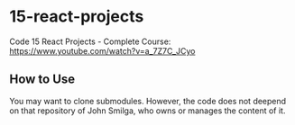 # 15-react-projects
Code 15 React Projects - Complete Course: https://www.youtube.com/watch?v=a_7Z7C_JCyo

## How to Use
You may want to clone submodules. However, the code does not deepend on that
repository of John Smilga, who owns or manages the content of it.
